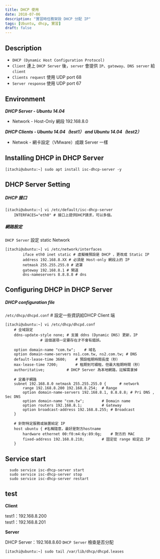 ```yaml
---
title: DHCP 使用
date: 2018-07-06
description: "實習時任務架設 DHCP 分配 IP"
tags: [Ubuntu, dhcp, 實習]
draft: false
---
```


## Description  

- `DHCP (Dynamic Host Configuration Protocol)`
- `Client` 連上 `DHCP Server` 後，`server` 會提供 `IP`、`gateway`、`DNS server` 給 `client`  
- `Clients request` 使用 UDP port 68  
- `Server response` 使用 UDP port 67

## Environment

***DHCP Server - Ubuntu 14.04***  
- Network - Host-Only 網段 192.168.8.0  

***DHCP Clients - Ubuntu 14.04（test1） and Ubuntu 14.04（test2）***  
- Netwok - 網卡設定（VMware）成跟 Server 一樣

## Installing DHCP in DHCP Server  

```shell
[itachi@ubuntu:~] sudo apt install isc-dhcp-server -y
```

## DHCP Server Setting

##### DHCP 接口

```shell
[itachi@ubuntu:~] vi /etc/default/isc-dhcp-server
	INTERFACES="eth0" # 接口上提供DHCP請求，可以多個。
```

##### 網路設定

`DHCP Server` 設定 static Network

```shell
[itachi@ubuntu:~] vi /etc/network/interfaces
		iface eth0 inet static # 虛擬機預設是 DHCP ，更改成 Static IP
		address 192.168.8.XX # 必須是 Host-only 網段上的 IP
		netmask 255.255.255.0 # 遮罩
		gateway 192.168.8.1 # 閘道
		dns-nameservers 8.8.8.8 # dns
```

## Configuring DHCP in DHCP Server 

##### DHCP configuration file

`/etc/dhcp/dhcpd.conf` # 設定一些資訊給DHCP Client 端

```shell
[itachi@ubuntu:~] vi /etc/dhcp/dhcpd.conf
	# 全域設定
	ddns-update-style none;	# 支援 ddns (Dynamic DNS) 更新，IP
				# 這個選項一定要存在才不會有錯誤。

	option domain-name "com.tw"; 	# 域名
	option domain-name-servers ns1.com.tw, ns2.com.tw; # DNS
	default-lease-time 3600; 	# 預設租期時間長度（秒）
	max-lease-time 7200;		# 租期到可續租，但最大租期時間（秒）
	authoritative; 			# DHCP Server 為本地網路，註解需拿掉

	# 定義子網路
	subnet 192.168.8.0 netmask 255.255.255.0 {  	# network
		range 192.168.8.200 192.168.8.254; 	# Range
		option domain-name-servers 192.168.8.1, 8.8.8.8; # Pri DNS , Sec DNS
		option domain-name "com.tw"; 		# Domain name
		option routers 192.168.8.1; 		# Gateway
		option broadcast-address 192.168.8.255; # Broadcast
	}
	
	# 針對特定服務或裝置給定 IP
	host ubuntu { #名稱隨意，最好是對方hostname
		hardware ethernet 00:f0:m4:6y:89:0g; 	# 對方的 MAC
		fixed-address 192.168.8.210; 		# 固定從 range 給定此 IP
	}
```

## Service start

```shell
  sudo service isc-dhcp-server start  
  sudo service isc-dhcp-server stop  
  sudo service isc-dhcp-server restart
```

## test  

**Client**

test1：192.168.8.200  
test1：192.168.8.201  

**Server**

DHCP Server：192.168.8.60 
`DHCP Server` 檢查是否分配  

```shell
[itachi@ubuntu:~] sudo tail /var/lib/dhcp/dhcpd.leases
```
